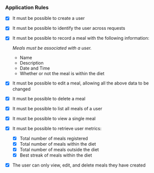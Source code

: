 ### Application Rules

- [x] It must be possible to create a user
- [x] It must be possible to identify the user across requests
- [x] It must be possible to record a meal with the following information:

  _Meals must be associated with a user._

  - Name
  - Description
  - Date and Time
  - Whether or not the meal is within the diet

- [x] It must be possible to edit a meal, allowing all the above data to be changed
- [x] It must be possible to delete a meal
- [x] It must be possible to list all meals of a user
- [x] It must be possible to view a single meal
- [x] It must be possible to retrieve user metrics:
  - [x] Total number of meals registered
  - [x] Total number of meals within the diet
  - [x] Total number of meals outside the diet
  - [x] Best streak of meals within the diet
- [x] The user can only view, edit, and delete meals they have created
